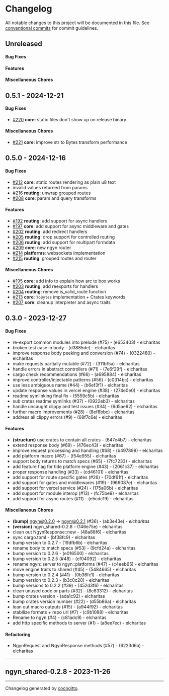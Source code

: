 # Changelog
All notable changes to this project will be documented in this file. See [conventional commits](https://www.conventionalcommits.org/) for commit guidelines.

## Unreleased
#### Bug Fixes

#### Features

#### Miscellaneous Chores


## 0.5.1 - 2024-12-21
#### Bug Fixes
- [#220](../../../../pull/220) **core**: static files don't show up on release binary

#### Miscellaneous Chores
- [#221](../../../../pull/221) **core**: improve str to Bytes transform performance

## 0.5.0 - 2024-12-16
#### Bug Fixes
- [#212](../../../../pull/212) **core**: static routes rendering as plain u8 text
- invalid values returned from params
- [#216](../../../../pull/216) **routing**: unwrap grouped routes
- [#208](../../../../pull/208) **core**: param and query transforms

#### Features
- [#192](../../../../pull/192) **routing**: add support for async handlers
- [#197](../../../../pull/197) **core**: add support for async middleware and gates
- [#202](../../../../pull/202) **routing**: add redirect handlers
- [#205](../../../../pull/205) **routing**: drop support for controlled routing
- [#206](../../../../pull/206) **routing**: add support for multipart formdata
- [#209](../../../../pull/209) **core**: new ngyn router
- [#214](../../../../pull/214) **platforms**: websockets implementation
- [#215](../../../../pull/215) **routing**: grouped routes and router

#### Miscellaneous Chores
- [#195](../../../../pull/195) **core**: add info to explain how arc to box works
- [#203](../../../../pull/203) **routing**: add reexports for handlers
- [#204](../../../../pull/204) **routing**: remove is_valid_route function
- [#213](../../../../pull/213) **core**: `ToBytes` implementation + Crates keywords
- [#207](../../../../pull/207) **core**: cleanup interpreter and async traits

## 0.3.0 - 2023-12-27
#### Bug Fixes
- re-export common modules into prelude (#75) - (e653403) - elcharitas
- broken test case in body - (d3885de) - elcharitas
- improve response body peeking and conversion (#74) - (0322480) - elcharitas
-  make requests partially mutable (#72) - (311bf5a) - elcharitas
- handle errors in abstract controllers (#71) - (7e6f29f) - elcharitas
- cargo check recommendations (#66) - (a695884) - elcharitas
- improve controller/injectable patterns (#56) - (c0314bc) - elcharitas
- use less ambiguous name (#44) - (b6ef3f1) - elcharitas
- update response values in vercel engine (#38) - (274e0e0) - elcharitas
- readme symlinking final fix - (5559c5b) - elcharitas
- sub crates readme symlinks (#37) - (0922eb3) - elcharitas
- handle uncaught clippy and test issues (#34) - (6d5ae62) - elcharitas
- further macro improvements (#28) - (8ef8bbc) - elcharitas
- address all clippy errors (#9) - (68f7c6e) - elcharitas
#### Features
- **(structure)** use crates to contain all crates - (647e4b7) - elcharitas
- extend response body (#69) - (476ec43) - elcharitas
- improve request processing and handling (#68) - (b497899) - elcharitas
- add platform macro (#67) - (f54e955) - elcharitas
- support body returns to match specs (#65) - (7fc7233) - elcharitas
- add feature flag for tide platform engine (#43) - (2061c37) - elcharitas
- proper response handling (#33) - (cd46101) - elcharitas
- add support for route specific gates (#26) - (70df61f) - elcharitas
- add support for gates and middlewares (#19) - (966087e) - elcharitas
- add support for vercel service (#24) - (175a06b) - elcharitas
- add support for module interop (#13) - (fc75be9) - elcharitas
- add support for async routes (#11) - (e5cdc19) - elcharitas
#### Miscellaneous Chores
- **(bump)** ngyn@0.2.0 -> ngyn@0.2.1 (#36) - (ab3e43e) - *elcharitas*
- **(version)** ngyn_shared-0.2.8 - (146e75e) - elcharitas
- clean out NgynResponse::new - (48a88f6) - elcharitas
- sync cargo.toml - (bf38fc9) - elcharitas
- bump version to 0.2.7 - (19dfb6b) - elcharitas
- rename body to match specs (#53) - (9cfd24a) - elcharitas
- bump version to 0.2.6 - (e016500) - elcharitas
- bump version to 0.2.5 (#48) - (cf04092) - elcharitas
- rename ngyn::server to ngyn::platforms (#47) - (c4eeb65) - elcharitas
- move engine traits to shared (#45) - (5484665) - elcharitas
- bump version to 0.2.4 (#41) - (0b36fc1) - elcharitas
- bump version to 0.2.3 - (b3c0c20) - elcharitas
- bump versions to 0.2.2 (#39) - (452d3f6) - elcharitas
- clean unused code or parts (#32) - (8c83312) - elcharitas
- bump crates version - (ada1c92) - elcharitas
- bump crates version number (#22) - (d55b86a) - elcharitas
- lean out macro outputs (#15) - (a944f92) - elcharitas
- stabilize formats + repo url (#7) - (c9b1088) - elcharitas
- Rename to ngyn (#4) - (c81adc9) - elcharitas
- add http specific methods to server (#1) - (a8ee7ec) - elcharitas
#### Refactoring
- NgynRequest and NgynResponse methods (#57) - (6223d6a) - elcharitas

- - -

## ngyn_shared-0.2.8 - 2023-11-26

- - -

Changelog generated by [cocogitto](https://github.com/cocogitto/cocogitto).